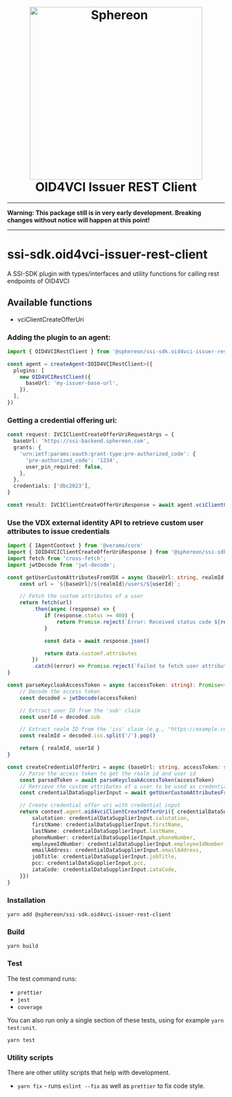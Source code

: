 <!--suppress HtmlDeprecatedAttribute -->
<h1 align="center">
  <br>
  <a href="https://www.sphereon.com"><img src="https://sphereon.com/content/themes/sphereon/assets/img/logo.svg" alt="Sphereon" width="400"></a>
  <br>OID4VCI Issuer REST Client
  <br>
</h1>

---

**Warning: This package still is in very early development. Breaking changes without notice will happen at this point!**

---

# ssi-sdk.oid4vci-issuer-rest-client

A SSI-SDK plugin with types/interfaces and utility functions for calling rest endpoints of OID4VCI

## Available functions

- vciClientCreateOfferUri

### Adding the plugin to an agent:

```typescript
import { OID4VCIRestClient } from '@sphereon/ssi-sdk.oid4vci-issuer-rest-client'

const agent = createAgent<IOID4VCIRestClient>({
  plugins: [
    new OID4VCIRestClient({
      baseUrl: 'my-issuer-base-url',
    }),
  ],
})
```

### Getting a credential offering uri:

```typescript
const request: IVCIClientCreateOfferUriRequestArgs = {
  baseUrl: 'https://ssi-backend.sphereon.com',
  grants: {
    'urn:ietf:params:oauth:grant-type:pre-authorized_code': {
      'pre-authorized_code': '1234',
      user_pin_required: false,
    },
  },
  credentials: ['dbc2023'],
}

const result: IVCIClientCreateOfferUriResponse = await agent.vciClientCreateOfferUri(request)
```

### Use the VDX external identity API to retrieve custom user attributes to issue credentials

```typescript
import { IAgentContext } from '@veramo/core'
import { IOID4VCIClientCreateOfferUriResponse } from '@sphereon/ssi-sdk.oid4vci-issuer-rest-client'
import fetch from 'cross-fetch';
import jwtDecode from 'jwt-decode';

const getUserCustomAttributesFromVDX = async (baseUrl: string, realmId: string, userId: string): Promise<Record<string, any> | undefined> => {
    const url = `${baseUrl}/${realmId}/users/${userId}`;

    // Fetch the custom attributes of a user
    return fetch(url)
        .then(async (response) => {
            if (response.status >= 400) {
                return Promise.reject(`Error: Received status code ${response.status}`)
            }

            const data = await response.json()

            return data.custom?.attributes
        })
        .catch((error) => Promise.reject(`Failed to fetch user attributes. Error: ${error.message}`))
}

const parseKeycloakAccessToken = async (accessToken: string): Promise<{ realmId: string, userId: string }> => {
    // Decode the access token
    const decoded = jwtDecode(accessToken)

    // Extract user ID from the 'sub' claim
    const userId = decoded.sub

    // Extract realm ID from the 'iss' claim (e.g., "https://example.com/auth/realms/my-realm")
    const realmId = decoded.iss.split('/').pop()

    return { realmId, userId }
}

const createCredentialOfferUri = async (baseUrl: string, accessToken: string, context: IAgentContext): Promise<IOID4VCIClientCreateOfferUriResponse> => {
    // Parse the access token to get the realm id and user id
    const parsedToken = await parseKeycloakAccessToken(accessToken)
    // Retrieve the custom attributes of a user to be used as credential input
    const credentialDataSupplierInput = await getUserCustomAttributesFromVDX(baseUrl, parsedToken.realmId, parsedToken.userId)

    // Create credential offer uri with credential input
    return context.agent.oid4vciClientCreateOfferUri({ credentialDataSupplierInput: {
        salutation: credentialDataSupplierInput.salutation,
        firstName: credentialDataSupplierInput.firstName,
        lastName: credentialDataSupplierInput.lastName,
        phoneNumber: credentialDataSupplierInput.phoneNumber,
        employeeIdNumber: credentialDataSupplierInput.employeeIdNumber,
        emailAddress: credentialDataSupplierInput.emailAddress,
        jobTitle: credentialDataSupplierInput.jobTitle,
        pcc: credentialDataSupplierInput.pcc,
        iataCode: credentialDataSupplierInput.iataCode,
    }})
}
```

### Installation

```shell
yarn add @sphereon/ssi-sdk.oid4vci-issuer-rest-client
```

### Build

```shell
yarn build
```

### Test

The test command runs:

- `prettier`
- `jest`
- `coverage`

You can also run only a single section of these tests, using for example `yarn test:unit`.

```shell
yarn test
```

### Utility scripts

There are other utility scripts that help with development.

- `yarn fix` - runs `eslint --fix` as well as `prettier` to fix code style.
